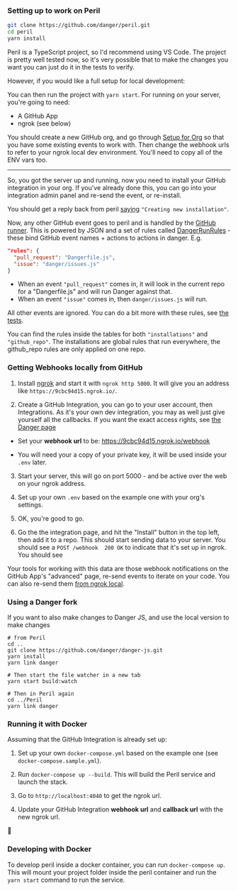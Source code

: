 ### Setting up to work on Peril

```sh
git clone https://github.com/danger/peril.git
cd peril
yarn install
```

Peril is a TypeScript project, so I'd recommend using VS Code. The project is pretty well tested now, so it's very possible that to make the changes you want you can just do it in the tests to verify.

However, if you would like a full setup for local development:

You can then run the project with `yarn start`. For running on your server, you're going to need: 

* A GitHub App
* ngrok (see below)

You should create a new GitHub org, and go through [Setup for Org](setup_for_org.md) so that you have some existing events 
to work with. Then change the webhook urls to refer to your ngrok local dev environment.  You'll need to copy all of the 
ENV vars too.

---

So, you got the server up and running, now you need to install your GitHub integration in your org. 
If you've already done this, you can go into your integration admin panel and re-send the event, or re-install.

You should get a reply back from peril [saying](../source/github/events/create_installation.ts#L8) `"Creating new installation"`.

Now, any other GitHub event goes to peril and is handled by the [GitHub runner](../source/github/events/github_runner.ts). This is powered by JSON and a set of rules called [DangerRunRules](../source/danger/danger_run.ts) - these bind GitHub event names + actions to actions in danger. E.g.

```json
"rules": {
  "pull_request": "Dangerfile.js",
  "issue": "danger/issues.js"
}
```

* When an event `"pull_request"` comes in, it will look in the current repo for a "Dangerfile.js" and will run Danger against that.  
* When an event `"issue"` comes in, then `danger/issues.js` will run.

All other events are ignored. You can do a bit more with these rules, see [the tests](/source/danger/_tests/_danger_run.test.ts).

You can find the rules inside the tables for both `"installations"` and `"github_repo"`. The installations are global rules that run everywhere, the github_repo rules are only applied on one repo.


### Getting Webhooks locally from GitHub

1. Install [ngrok](https://ngrok.com/) and start it with `ngrok http 5000`. It will give you an address like `https://9cbc94d15.ngrok.io/`.

2. Create a GitHub Integration, you can go to your user account, then Integrations. As it's your own dev integration, you may as well just give yourself all the callbacks. If you want the exact access rights, see [the Danger page](https://github.com/integration/danger)

  * Set your **webhook url** to be: https://9cbc94d15.ngrok.io/webhook

  * You will need your a copy of your private key, it will be used inside your `.env` later.

3. Start your server, this will go on port 5000 - and be active over the web on your ngrok address.

5. Set up your own `.env` based on the example one with your org's settings.

6. OK, you're good to go.

7. Go the the integration page, and hit the "Install" button in the top left, then add it to a repo. This should start sending data to your server. You should see a `POST /webhook  200 OK` to indicate that it's set up in ngrok. You should see 

Your tools for working with this data are those webhook notifications on the GitHub App's "advanced" page, re-send events to iterate on your code. You can also re-send them [from ngrok local](http://localhost:4040/inspect/http).

### Using a Danger fork

If you want to also make changes to Danger JS, and use the local version to make changes

```
# from Peril
cd ..
git clone https://github.com/danger/danger-js.git
yarn install
yarn link danger

# Then start the file watcher in a new tab
yarn start build:watch

# Then in Peril again
cd ../Peril
yarn link danger
```

### Running it with Docker

Assuming that the GitHub Integration is already set up:

1. Set up your own `docker-compose.yml` based on the example one (see `docker-compose.sample.yml`).

2. Run `docker-compose up --build`. This will build the Peril service and launch the stack.

3. Go to `http://localhost:4040` to get the ngrok url.

4. Update your GitHub Integration **webhook url** and **callback url** with the new ngrok url.

:whale:

### Developing with Docker

To develop peril inside a docker container, you can run `docker-compose up`. This will mount your project folder inside the peril container and run the `yarn start` command to run the service.

[postico]: https://eggerapps.at/postico/
[48]: https://github.com/danger/peril/issues/48

